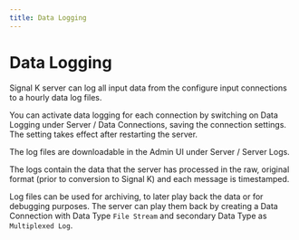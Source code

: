 ```yaml
---
title: Data Logging
---
```


# Data Logging

Signal K server can log all input data from the configure input connections to a hourly data log files.

You can activate data logging for each connection by switching on Data Logging under Server / Data Connections, saving the connection settings. The setting takes effect after restarting the server.

The log files are downloadable in the Admin UI under Server / Server Logs.

The logs contain the data that the server has processed in the raw, original format (prior to conversion to Signal K) and each message is timestamped.

Log files can be used for archiving, to later play back the data or for debugging purposes. The server can play them back by creating a Data Connection with Data Type `File Stream` and secondary Data Type as `Multiplexed Log`.
